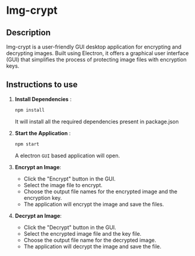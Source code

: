 # Img-crypt

## Description
Img-crypt is a user-friendly GUI desktop application for encrypting and decrypting images. Built using Electron, it offers a graphical user interface (GUI) that simplifies the process of protecting image files with encryption keys.

## Instructions to use
1. **Install Dependencies** :
    ```bash
    npm install
    ```
    It will install all the required dependencies present in package.json 

2. **Start the Application** :
    ```bash
    npm start
    ```
    A electron `GUI` based application will open.
3. **Encrypt an Image**:
    - Click the "Encrypt" button in the GUI.
    - Select the image file to encrypt.
    - Choose the output file names for the encrypted image and the encryption key.
    - The application will encrypt the image and save the files.

4. **Decrypt an Image**:
    - Click the "Decrypt" button in the GUI.
    - Select the encrypted image file and the key file.
    - Choose the output file name for the decrypted image.
    - The application will decrypt the image and save the file.
